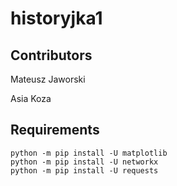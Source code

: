 # historyjka1

## Contributors

Mateusz Jaworski

Asia Koza


## Requirements

```
python -m pip install -U matplotlib
python -m pip install -U networkx
python -m pip install -U requests
```

